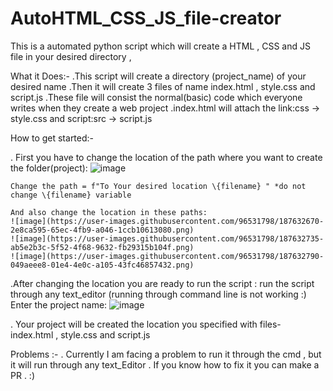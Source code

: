 # AutoHTML_CSS_JS_file-creator
This is a automated python script which will create a HTML , CSS and JS file in your desired directory ,

What it Does:-
  .This script will create a directory (project_name) of your desired name
  .Then it will create 3 files of name index.html , style.css and script.js 
  .These file will consist the normal(basic) code which everyone writes when they create a web project
  .index.html will attach the link:css -> style.css and script:src -> script.js 
  
 
How to get started:-

  . First you have to change the location of the path where you want to create the folder(project):
    ![image](https://user-images.githubusercontent.com/96531798/187631752-e3af67e7-5844-4201-9677-0e05fab16e7b.png)
    
    Change the path = f"To Your desired location \{filename} " *do not change \{filename} variable
    
    And also change the location in these paths:
    ![image](https://user-images.githubusercontent.com/96531798/187632670-2e8ca595-65ec-4fb9-a046-1ccb10613080.png)
    ![image](https://user-images.githubusercontent.com/96531798/187632735-ab5e2b3c-5f52-4f68-9632-fb29315b104f.png)
    ![image](https://user-images.githubusercontent.com/96531798/187632790-049aeee8-01e4-4e0c-a105-43fc46857432.png)
    
  .After changing the location you are ready to run the script :
    run the script through any text_editor (running through command line is not working :\)
      Enter the project name:
      ![image](https://user-images.githubusercontent.com/96531798/187633614-7e89b4af-6d9a-45ca-ad05-c66c76c807f4.png)
      
  . Your project will be created the location you specified with files- index.html , style.css and script.js
  
  
Problems :-
  . Currently I am facing a problem to run it through the cmd , but it will run through any text_Editor
  . If you know how to fix it you can make a PR .
  :)
 

